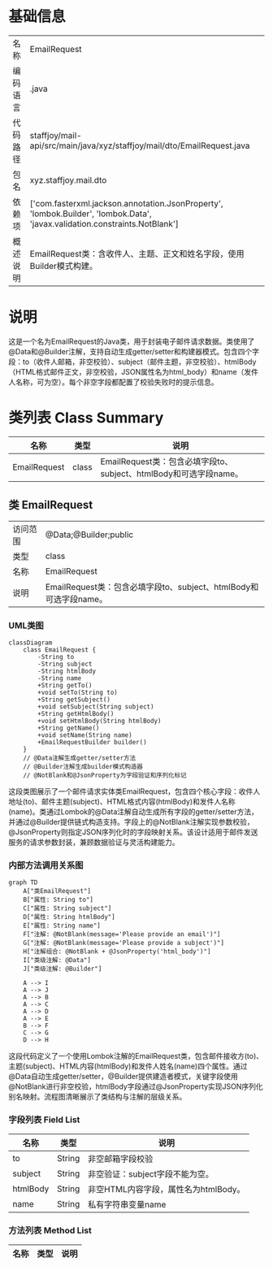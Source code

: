 # 基础信息

|      |      |
|------|------|
| 名称 | EmailRequest |
| 编码语言 | .java |
| 代码路径 | staffjoy/mail-api/src/main/java/xyz/staffjoy/mail/dto/EmailRequest.java |
| 包名 | xyz.staffjoy.mail.dto |
| 依赖项 | ['com.fasterxml.jackson.annotation.JsonProperty', 'lombok.Builder', 'lombok.Data', 'javax.validation.constraints.NotBlank'] |
| 概述说明 | EmailRequest类：含收件人、主题、正文和姓名字段，使用Builder模式构建。 |

# 说明

这是一个名为EmailRequest的Java类，用于封装电子邮件请求数据。类使用了@Data和@Builder注解，支持自动生成getter/setter和构建器模式。包含四个字段：to（收件人邮箱，非空校验）、subject（邮件主题，非空校验）、htmlBody（HTML格式邮件正文，非空校验，JSON属性名为html_body）和name（发件人名称，可为空）。每个非空字段都配置了校验失败时的提示信息。

# 类列表 Class Summary

| 名称   | 类型  | 说明 |
|-------|------|-------------|
| EmailRequest | class | EmailRequest类：包含必填字段to、subject、htmlBody和可选字段name。 |



## 类 EmailRequest

|      |      |
|------|------|
| 访问范围 | @Data;@Builder;public |
| 类型 | class |
| 名称 | EmailRequest |
| 说明 | EmailRequest类：包含必填字段to、subject、htmlBody和可选字段name。 |


### UML类图

```mermaid
classDiagram
    class EmailRequest {
        -String to
        -String subject
        -String htmlBody
        -String name
        +String getTo()
        +void setTo(String to)
        +String getSubject()
        +void setSubject(String subject)
        +String getHtmlBody()
        +void setHtmlBody(String htmlBody)
        +String getName()
        +void setName(String name)
        +EmailRequestBuilder builder()
    }
    // @Data注解生成getter/setter方法
    // @Builder注解生成builder模式构造器
    // @NotBlank和@JsonProperty为字段验证和序列化标记
```

这段类图展示了一个邮件请求实体类EmailRequest，包含四个核心字段：收件人地址(to)、邮件主题(subject)、HTML格式内容(htmlBody)和发件人名称(name)。类通过Lombok的@Data注解自动生成所有字段的getter/setter方法，并通过@Builder提供链式构造支持。字段上的@NotBlank注解实现参数校验，@JsonProperty则指定JSON序列化时的字段映射关系。该设计适用于邮件发送服务的请求参数封装，兼顾数据验证与灵活构建能力。


### 内部方法调用关系图

```mermaid
graph TD
    A["类EmailRequest"]
    B["属性: String to"]
    C["属性: String subject"]
    D["属性: String htmlBody"]
    E["属性: String name"]
    F["注解: @NotBlank(message='Please provide an email')"]
    G["注解: @NotBlank(message='Please provide a subject')"]
    H["注解组合: @NotBlank + @JsonProperty('html_body')"]
    I["类级注解: @Data"]
    J["类级注解: @Builder"]

    A --> I
    A --> J
    A --> B
    A --> C
    A --> D
    A --> E
    B --> F
    C --> G
    D --> H
```

这段代码定义了一个使用Lombok注解的EmailRequest类，包含邮件接收方(to)、主题(subject)、HTML内容(htmlBody)和发件人姓名(name)四个属性。通过@Data自动生成getter/setter，@Builder提供建造者模式，关键字段使用@NotBlank进行非空校验，htmlBody字段通过@JsonProperty实现JSON序列化别名映射。流程图清晰展示了类结构与注解的层级关系。

### 字段列表 Field List

| 名称  | 类型  | 说明 |
|-------|-------|------|
| to | String | 非空邮箱字段校验 |
| subject | String | 非空验证：subject字段不能为空。 |
| htmlBody | String | 非空HTML内容字段，属性名为htmlBody。 |
| name | String | 私有字符串变量name |

### 方法列表 Method List

| 名称  | 类型  | 说明 |
|-------|-------|------|




